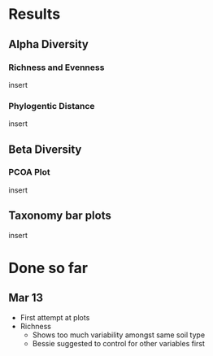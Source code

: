 # Results
## Alpha Diversity
### Richness and Evenness
insert

### Phylogentic Distance
insert

## Beta Diversity
### PCOA Plot
insert

## Taxonomy bar plots
insert


# Done so far
## Mar 13
- First attempt at plots
- Richness
  - Shows too much variability amongst same soil type
  - Bessie suggested to control for other variables first
